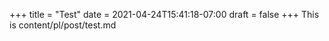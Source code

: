 +++
title = "Test"
date = 2021-04-24T15:41:18-07:00
draft = false
+++
This is content/pl/post/test.md
